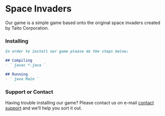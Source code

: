 # Space Invaders

  Our game is a simple game based onto the original space invaders created by Taito Corporation.

### Installing

```markdown
In order to install our game please do the steps below:

## Compiling
- ` javac *.java `

## Running
- ` java Main `
```

### Support or Contact

Having trouble installing our game? Please contact us on e-mail [contact support](ian.cezar@acad.pucrs.br) and we’ll help you sort it out.

<!--[Site link](https://ianbcez.github.io/SpaceInvader/)-->
